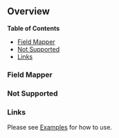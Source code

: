 ## Overview

**Table of Contents**
- [Field Mapper](#field-mapper)
- [Not Supported](#not-supported)
- [Links](#links)

### Field Mapper


### Not Supported


### Links

Please see [Examples](Examples.html) for how to use.